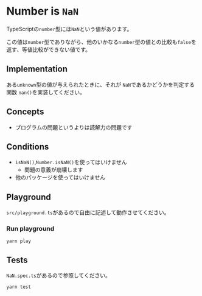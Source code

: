 # Number is `NaN`

TypeScriptの`number`型には`NaN`という値があります。

この値は`number`型でありながら、他のいかなる`number`型の値との比較も`false`を返す、等値比較ができない値です。

## Implementation

ある`unknown`型の値が与えられたときに、それが `NaN`であるかどうかを判定する関数 `nan()`を実装してください。

## Concepts

* プログラムの問題というよりは読解力の問題です

## Conditions

* `isNaN()`,`Number.isNaN()`を使ってはいけません
    * 問題の意義が崩壊します
* 他のパッケージを使ってはいけません

## Playground

`src/playground.ts`があるので自由に記述して動作させてください。

### Run playground

```
yarn play
```

## Tests

`NaN.spec.ts`があるので参照してください。

```
yarn test
```